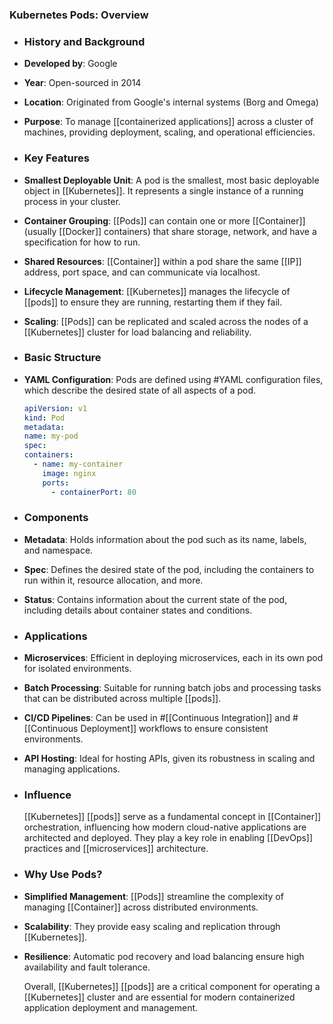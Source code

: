 ### **Kubernetes Pods: Overview**
- ### **History and Background**
- **Developed by**: Google
- **Year**: Open-sourced in 2014
- **Location**: Originated from Google's internal systems (Borg and Omega)
- **Purpose**: To manage [[containerized applications]] across a cluster of machines, providing deployment, scaling, and operational efficiencies.
- ### **Key Features**
- **Smallest Deployable Unit**: A pod is the smallest, most basic deployable object in [[Kubernetes]]. It represents a single instance of a running process in your cluster.
- **Container Grouping**: [[Pods]] can contain one or more [[Container]] (usually [[Docker]] containers) that share storage, network, and have a specification for how to run.
- **Shared Resources**: [[Container]] within a pod share the same [[IP]] address, port space, and can communicate via localhost.
- **Lifecycle Management**: [[Kubernetes]] manages the lifecycle of [[pods]] to ensure they are running, restarting them if they fail.
- **Scaling**: [[Pods]] can be replicated and scaled across the nodes of a [[Kubernetes]] cluster for load balancing and reliability.
- ### **Basic Structure**
- **YAML Configuration**: Pods are defined using #YAML configuration files, which describe the desired state of all aspects of a pod.
  
  
  
  ```yaml
  apiVersion: v1
  kind: Pod
  metadata:
  name: my-pod
  spec:
  containers:
    - name: my-container
      image: nginx
      ports:
        - containerPort: 80
  ```
- ### **Components**
- **Metadata**: Holds information about the pod such as its name, labels, and namespace.
- **Spec**: Defines the desired state of the pod, including the containers to run within it, resource allocation, and more.
- **Status**: Contains information about the current state of the pod, including details about container states and conditions.
- ### **Applications**
- **Microservices**: Efficient in deploying microservices, each in its own pod for isolated environments.
- **Batch Processing**: Suitable for running batch jobs and processing tasks that can be distributed across multiple [[pods]].
- **CI/CD Pipelines**: Can be used in #[[Continuous Integration]] and #[[Continuous Deployment]] workflows to ensure consistent environments.
- **API Hosting**: Ideal for hosting APIs, given its robustness in scaling and managing applications.
- ### **Influence**
  
  [[Kubernetes]] [[pods]] serve as a fundamental concept in [[Container]] orchestration, influencing how modern cloud-native applications are architected and deployed. They play a key role in enabling [[DevOps]] practices and [[microservices]] architecture.
- ### **Why Use Pods?**
- **Simplified Management**: [[Pods]] streamline the complexity of managing [[Container]] across distributed environments.
- **Scalability**: They provide easy scaling and replication through [[Kubernetes]].
- **Resilience**: Automatic pod recovery and load balancing ensure high availability and fault tolerance.
  
  Overall, [[Kubernetes]] [[pods]] are a critical component for operating a [[Kubernetes]] cluster and are essential for modern containerized application deployment and management.